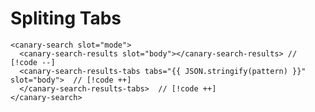 <script setup lang="ts">
import { onMounted, ref, computed } from "vue";
import { useData } from "vitepress";

const loaded = ref(false);

const pattern = ref([{ name: "All", pattern: "**/*" }, { name: "Local", pattern: "**/local/**" }, { name: "Cloud", pattern: "**/cloud/**" }]);

onMounted(() => {
  Promise.all([
    import("@getcanary/web/components/canary-root.js"),
    import("@getcanary/web/components/canary-provider-vitepress-minisearch.js"),
    import("@getcanary/web/components/canary-content.js"),
    import("@getcanary/web/components/canary-input.js"),
    import("@getcanary/web/components/canary-search.js"),
    import("@getcanary/web/components/canary-search-results-tabs.js"),
  ]).then(() => {
    loaded.value = true;
  });
});

const { localeIndex } = useData();
</script>

# Spliting Tabs

```html-vue
<canary-search slot="mode">
  <canary-search-results slot="body"></canary-search-results> // [!code --]
  <canary-search-results-tabs tabs="{{ JSON.stringify(pattern) }}" slot="body">  // [!code ++]
  </canary-search-results-tabs>  // [!code ++]
</canary-search>
```

<canary-root framework="vitepress" query="⬇️ we have tabs below" v-if="loaded" :key="pattern">
  <canary-provider-vitepress-minisearch :localeIndex="localeIndex">
    <canary-content>
        <canary-input slot="input"></canary-input>
        <canary-search slot="mode">
          <canary-callout-discord slot="body"></canary-callout-discord>
          <canary-search-results-tabs
            slot="body"
            :tabs="JSON.stringify(pattern)"
          ></canary-search-results-tabs>
        </canary-search>
    </canary-content>
  </canary-provider-vitepress-minisearch>
</canary-root>

<style scoped>
  label {
    padding-top: 4px;
  }

  input {
    border: 1px solid var(--vp-c-text-3);
    border-radius: 6px;
    padding: 2px 4px;
    width: 320px;
  }

  canary-root {
    --canary-content-max-width: 690px;
    --canary-content-max-height: 300px;
    --canary-color-primary-c: 0.05;
    --canary-color-primary-h: 90;
  }
</style>

